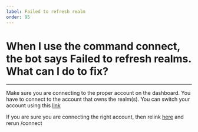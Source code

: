 ```yaml
---
label: Failed to refresh realm
order: 95
---
```


# When I use the command connect, the bot says Failed to refresh realms. What can I do to fix?

---

Make sure you are connecting to the proper account on the dashboard. You have to connect to the account that owns the realm(s).
You can switch your account using this [link](https://realmbot.dev/account)

If you are sure you are connecting the right account, then relink [here](https://realmbot.dev/account) and rerun /connect
